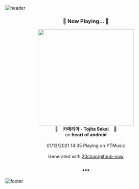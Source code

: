 ![header](https://capsule-render.vercel.app/api?type=wave&height=170&section=header&text=Hi.%20I'm%20SHIFT&fontColor=090707&fontAlignX=45&fontAlignY=65&fontSize=100)

<h3 align="center">🎵 Now Playing... 🎵</h3>
<p align="center">
  <a href="https://music.youtube.com/channel/UCRjVmUQ3CW1kH6vP1VGskWA">
    <img width="300" src="https://lh3.googleusercontent.com/kD-Ih7itkK-j6C-lDMkqzDODd5N9kWsmNStst5C_5nUFe8et5-Z46Mz2gPo_Ip5yG48zHVZ1Ro-EpVAk">
  </a>
  <br>
  🎵&nbsp&nbsp&nbsp <b>카메리아 - Tojita Sekai</b> &nbsp&nbsp&nbsp🎵
  <br>
  on <b>heart of android</b>
  
  <br />
  <br />
  01/13/2021 14:35 Playing on YTMusic
  <br />
  <br />
  Generated with <a href="https://github.com/20chan/github-now">20chan/github-now</a>
</p>

<h3 align="center">•••</h3>

![footer](https://capsule-render.vercel.app/api?type=wave&height=150&section=footer)
